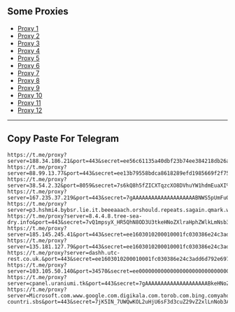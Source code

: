 Some Proxies
---
- [Proxy 1](https://t.me/proxy?server=188.34.186.21&port=443&secret=ee56c61135a40dbf23b74ee384218db26a756b2e73706f7274732e7961686f6f2e636f6d)
- [Proxy 2](https://t.me/proxy?server=88.99.13.77&port=443&secret=ee13b79558bdca8618289efd1985669f2f756b2e73706f7274732e7961686f6f2e636f6d)
- [Proxy 3](https://t.me/proxy?server=38.54.2.32&port=8059&secret=7s6kQ8h5fZICXTqzcXO8DVhuYW1hdmEuaXI%3D)
- [Proxy 4](https://t.me/proxy?server=167.235.37.219&port=443&secret=7gAAAAAAAAAAAAAAAAAAAABNWS5pUmFuQ2VsbC5LaXI=)
- [Proxy 5](https://t.me/proxy?server=p3.hshmi4.bybsr.lie.it.beeeaaach.orshould.repeats.sagain.qmark.www.sssdigik.scom.iranservers.com.bing.com.gmail.scoms.gnic.ir.thisisme.ir.mihanwebhost.sejhost.udfuk.986.entekhab.ddns.net.dynu.cfeccom.noip.withoutip.withoudanti.teamwork.outsparr.cfd.&port=443&secret=7gAAAAAAAAAAAAAAAAAAAABjLnJwcnMtY2RuLmNvbQ)
- [Proxy 6](https://t.me/proxy?server=8.4.4.8.tree-sea-dry.info&port=443&secret=7vQ1mpsyX_HR5QhN8OD3U3tkeHNoZXlraHphZWlkLmNsb3VkZnJvbnQubmV0)
- [Proxy 7](https://t.me/proxy?server=185.145.245.41&port=443&secret=ee1603010200010001fc030386e24c3add6d792e6972616e63656c6c2e6972)
- [Proxy 8](https://t.me/proxy?server=135.181.127.79&port=443&secret=ee1603010200010001fc030386e24c3add74776974636863646e2e6e6574)
- [Proxy 9](https://t.me/proxy?server=dashh.utc-rest.co.uk.&port=443&secret=ee1603010200010001fc030386e24c3add6d792e6972616e63656c6c2e6972)
- [Proxy 10](https://t.me/proxy?server=103.105.50.140&port=34570&secret=ee000000000000000000000000000000006d79736f6e2e64756f6c696e676f2e636f6d)
- [Proxy 11](https://t.me/proxy?server=cpanel.uraniumi.tk&port=443&secret=7gAAAAAAAAAAAAAAAAAAAABkeHNoZXlraHphZWlkLmNsb3VkZnJvbnQubmV0)
- [Proxy 12](https://t.me/proxy?server=Microsoft.com.www.google.com.digikala.com.torob.com.bing.comyahoo.com.gmail.comiranhost.com.iranserver.com.www.google.com.switzerland-countri.sbs&port=443&secret=7jK5IN_7UWQwKOL2uHjU6sF3d3cuZ29vZ2xlLnNob3A)
---
Copy Paste For Telegram
---
```
https://t.me/proxy?server=188.34.186.21&port=443&secret=ee56c61135a40dbf23b74ee384218db26a756b2e73706f7274732e7961686f6f2e636f6d
https://t.me/proxy?server=88.99.13.77&port=443&secret=ee13b79558bdca8618289efd1985669f2f756b2e73706f7274732e7961686f6f2e636f6d
https://t.me/proxy?server=38.54.2.32&port=8059&secret=7s6kQ8h5fZICXTqzcXO8DVhuYW1hdmEuaXI%3D
https://t.me/proxy?server=167.235.37.219&port=443&secret=7gAAAAAAAAAAAAAAAAAAAABNWS5pUmFuQ2VsbC5LaXI=
https://t.me/proxy?server=p3.hshmi4.bybsr.lie.it.beeeaaach.orshould.repeats.sagain.qmark.www.sssdigik.scom.iranservers.com.bing.com.gmail.scoms.gnic.ir.thisisme.ir.mihanwebhost.sejhost.udfuk.986.entekhab.ddns.net.dynu.cfeccom.noip.withoutip.withoudanti.teamwork.outsparr.cfd.&port=443&secret=7gAAAAAAAAAAAAAAAAAAAABjLnJwcnMtY2RuLmNvbQ
https://t.me/proxy?server=8.4.4.8.tree-sea-dry.info&port=443&secret=7vQ1mpsyX_HR5QhN8OD3U3tkeHNoZXlraHphZWlkLmNsb3VkZnJvbnQubmV0
https://t.me/proxy?server=185.145.245.41&port=443&secret=ee1603010200010001fc030386e24c3add6d792e6972616e63656c6c2e6972
https://t.me/proxy?server=135.181.127.79&port=443&secret=ee1603010200010001fc030386e24c3add74776974636863646e2e6e6574
https://t.me/proxy?server=dashh.utc-rest.co.uk.&port=443&secret=ee1603010200010001fc030386e24c3add6d792e6972616e63656c6c2e6972
https://t.me/proxy?server=103.105.50.140&port=34570&secret=ee000000000000000000000000000000006d79736f6e2e64756f6c696e676f2e636f6d
https://t.me/proxy?server=cpanel.uraniumi.tk&port=443&secret=7gAAAAAAAAAAAAAAAAAAAABkeHNoZXlraHphZWlkLmNsb3VkZnJvbnQubmV0
https://t.me/proxy?server=Microsoft.com.www.google.com.digikala.com.torob.com.bing.comyahoo.com.gmail.comiranhost.com.iranserver.com.www.google.com.switzerland-countri.sbs&port=443&secret=7jK5IN_7UWQwKOL2uHjU6sF3d3cuZ29vZ2xlLnNob3A
```